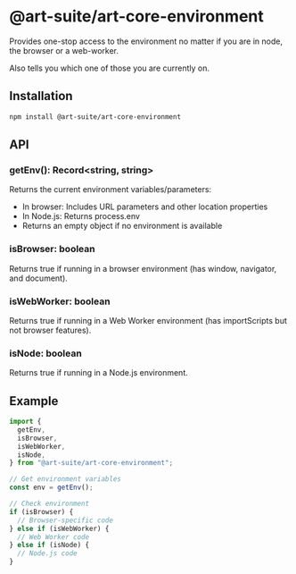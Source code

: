 # @art-suite/art-core-environment

Provides one-stop access to the environment no matter if you are in node, the browser or a web-worker.

Also tells you which one of those you are currently on.

## Installation

```bash
npm install @art-suite/art-core-environment
```

## API

### getEnv(): Record<string, string>

Returns the current environment variables/parameters:

- In browser: Includes URL parameters and other location properties
- In Node.js: Returns process.env
- Returns an empty object if no environment is available

### isBrowser: boolean

Returns true if running in a browser environment (has window, navigator, and document).

### isWebWorker: boolean

Returns true if running in a Web Worker environment (has importScripts but not browser features).

### isNode: boolean

Returns true if running in a Node.js environment.

## Example

```javascript
import {
  getEnv,
  isBrowser,
  isWebWorker,
  isNode,
} from "@art-suite/art-core-environment";

// Get environment variables
const env = getEnv();

// Check environment
if (isBrowser) {
  // Browser-specific code
} else if (isWebWorker) {
  // Web Worker code
} else if (isNode) {
  // Node.js code
}
```
